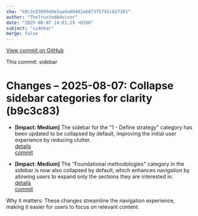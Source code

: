 ```yaml
---
sha: "b9c3c83099dde1aada00462a6673f5742cb27381"
author: "TheTrustedAdvisor"
date: "2025-08-07 14:01:29 +0100"
subject: "sidebar"
merge: false
---
```


[View commit on GitHub](https://github.com/TheTrustedAdvisor/FabricAdoptionFramework/commit/b9c3c83099dde1aada00462a6673f5742cb27381)

This commit: sidebar

# Changes – 2025-08-07: Collapse sidebar categories for clarity (b9c3c83)

- **[Impact: Medium]** The sidebar for the "1 - Define strategy" category has been updated to be collapsed by default, improving the initial user experience by reducing clutter.  
   [details](/docs/about/changes/2025-08-07-sidebar)  
   [commit](https://github.com/TheTrustedAdvisor/FabricAdoptionFramework/commit/b9c3c83099dde1aada00462a6673f5742cb27381)  

- **[Impact: Medium]** The "Foundational methodologies" category in the sidebar is now also collapsed by default, which enhances navigation by allowing users to expand only the sections they are interested in.  
   [details](/docs/about/changes/2025-08-07-sidebar)  
   [commit](https://github.com/TheTrustedAdvisor/FabricAdoptionFramework/commit/b9c3c83099dde1aada00462a6673f5742cb27381)  

Why it matters: These changes streamline the navigation experience, making it easier for users to focus on relevant content.
